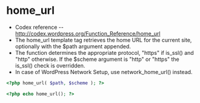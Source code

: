 # home_url
- Codex reference -- http://codex.wordpress.org/Function_Reference/home_url
- The home_url template tag retrieves the home URL for the current site, optionally with the $path argument appended. 
- The function determines the appropriate protocol, "https" if is_ssl() and "http" otherwise. If the $scheme argument is "http" or "https" the is_ssl() check is overridden.
- In case of WordPress Network Setup, use network_home_url() instead.

```php
<?php home_url( $path, $scheme ); ?>
```

```php
<?php echo home_url(); ?>
```